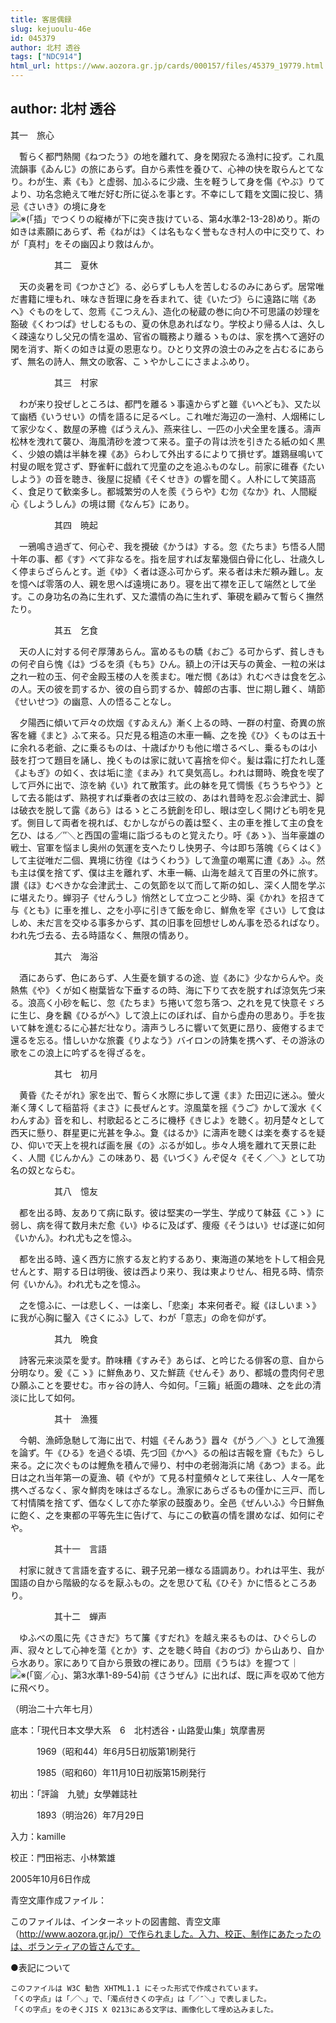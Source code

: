 ```yaml
---
title: 客居偶録
slug: kejuoulu-46e
id: 045379
author: 北村 透谷
tags: ["NDC914"]
html_url: https://www.aozora.gr.jp/cards/000157/files/45379_19779.html
---
```


## author: 北村 透谷

其一　旅心



　暫らく都門熱閙《ねつたう》の地を離れて、身を閑寂たる漁村に投ず。これ風流韻事《ゐんじ》の旅にあらず。自から素性を養ひて、心神の快を取らんとてなり。わが生、素《も》と虚弱、加ふるに少歳、生を軽うして身を傷《やぶ》りてより、功名念絶えて唯だ好む所に従ふを事とす。不幸にして籍を文園に投じ、猜忌《さいき》の境に身を![※(「插」でつくりの縦棒が下に突き抜けている、第4水準2-13-28)](https://www.aozora.gr.jp/cards/000157/files/../../../gaiji/2-13/2-13-28.png)めり。斯の如きは素願にあらず、希《ねがは》くは名もなく誉もなき村人の中に交りて、わが「真村」をその幽囚より救はんか。



　　　　　其二　夏休



　天の炎暑を司《つかさど》る、必らずしも人を苦しむるのみにあらず。居常唯だ書籍に埋もれ、味なき哲理に身を呑まれて、徒《いたづ》らに遠路に喘《あへ》ぐものをして、忽焉《こつえん》、造化の秘蔵の巻に向ひ不可思議の妙理を豁破《くわつぱ》せしむるもの、夏の休息あればなり。学校より帰る人は、久しく疎遠なりし父兄の情を温め、官省の職務より離るゝものは、家を携へて適好の閑を消す、斯くの如きは夏の恩恵なり。ひとり文界の浪士のみ之を占むるにあらず、無名の詩人、無文の歌客、こゝやかしこにさまよふめり。



　　　　　其三　村家



　わが来り投ぜしところは、都門を離るゝ事遠からずと雖《いへども》、又た以て幽栖《いうせい》の情を語るに足るべし。これ唯だ海辺の一漁村、人烟稀にして家少なく、数屋の茅檐《ばうえん》、燕来往し、一匹の小犬全里を護る。濤声松林を洩れて襲ひ、海風清砂を渡つて来る。童子の背は渋を引きたる紙の如く黒く、少娘の嬌は半躰を裸《あ》らわして外出するによりて損せず。雄鶏昼鳴いて村叟の眠を覚さず、野雀軒に戯れて児童の之を追ふものなし。前家に碓舂《たいしよう》の音を聴き、後屋に捉績《そくせき》の響を聞く。人朴にして笑語高く、食足りて歓楽多し。都城繁労の人を羨《うらや》む勿《なか》れ、人間縦心《しようしん》の境は爾《なんぢ》にあり。



　　　　　其四　暁起



　一鴉鳴き過ぎて、何心ぞ、我を攪破《かうは》する。忽《たちま》ち悟る人間十年の事、都《す》べて非なるを。指を屈すれば友輩幾個白骨に化し、壮歳久しく停まらざらんとす。逝《ゆ》く者は逐ふ可からず。来る者は未だ頼み難し。友を憶へば零落の人、親を思へば遠境にあり。寝を出て襟を正して端然として坐す。この身功名の為に生れず、又た濃情の為に生れず、筆硯を顧みて暫らく撫然たり。



　　　　　其五　乞食



　天の人に対する何ぞ厚薄あらん。富めるもの驕《おご》る可からず、貧しきもの何ぞ自ら愧《は》づるを須《もち》ひん。額上の汗は天与の黄金、一粒の米は之れ一粒の玉、何ぞ金殿玉楼の人を羨まむ。唯だ憫《あは》れむべきは食を乞ふの人。天の彼を罰するか、彼の自ら罰するか、韓郎の古事、世に期し難く、靖節《せいせつ》の幽意、人の悟ることなし。

　夕陽西に傾いて戸々の炊烟《すゐえん》漸く上るの時、一群の村童、奇異の旅客を纏《まと》ふて来る。只だ見る粗造の木車一輛、之を挽《ひ》くものは五十に余れる老爺、之に乗るものは、十歳ばかりも他に増さるべし、乗るものは小鼓を打つて題目を誦し、挽くものは家に就いて喜捨を仰ぐ。髪は霜に打たれし蓬《よもぎ》の如く、衣は垢に塗《まみ》れて臭気高し。われは爾時、晩食を喫了して戸外に出で、涼を納《い》れて散策す。此の躰を見て惆悵《ちうちやう》として去る能はず、熟視すれば乗者の衣は三紋の、あはれ昔時を忍ぶ会津武士、脚は破衣を脱して露《あら》はるゝところ銃創を印し、眼は空しく開けども明を見ず。側目して両者を視れば、むかしながらの義は堅く、主の車を推して主の食を乞ひ、はる／″＼と西国の霊塲に詣づるものと覚えたり。吁《あゝ》、当年豪雄の戦士、官軍を悩まし奥州の気運を支へたりし快男子、今は即ち落魄《らくはく》して主従唯だ二個、異境に彷徨《はうくわう》して漁童の嘲罵に遭《あ》ふ。然も主は僕を捨てず、僕は主を離れず、木車一輛、山海を越えて百里の外に旅す。讃《ほ》むべきかな会津武士、この気節を以て而して斯の如し、深く人間を学ぶに堪えたり。蝉羽子《せんうし》悄然として立つこと少時、渠《かれ》を招きて与《とも》に車を推し、之を小亭に引きて飯を命じ、鮮魚を宰《さい》して食はしめ、未だ言を交ゆる事多からず、其の旧事を回想せしめん事を恐るればなり。われ先づ去る、去る時語なく、無限の情あり。



　　　　　其六　海浴



　酒にあらず、色にあらず、人生憂を鎖するの途、豈《あに》少なからんや。炎熱焦《や》くが如く樹葉皆な下垂するの時、海に下りて衣を脱すれば涼気先づ来る。浪高く小砂を転じ、忽《たちま》ち捲いて忽ち落つ、之れを見て快意そゞろに生じ、身を飜《ひるがへ》して浪上にのぼれば、自から虚舟の思あり。手を抜いて躰を進むるに心甚だ壮なり。濤声うしろに響いて気更に昂り、疲倦するまで還るを忘る。惜しいかな旅嚢《りよなう》バイロンの詩集を携へず、その游泳の歌をこの浪上に吟ずるを得ざるを。



　　　　　其七　初月



　黄昏《たそがれ》家を出で、暫らく水際に歩して還《ま》た田辺に迷ふ。螢火漸く薄くして稲苗将《まさ》に長ぜんとす。涼風葉を揺《うご》かして湲水《くわんすゐ》音を和し、村歌起るところに機杼《きじよ》を聴く。初月楚々として西天に懸り、群星更に光甚を争ふ。夐《はるか》に濤声を聴くは楽を奏するを疑ひ、仰いで天上を視れば画を展《の》ぶるが如し。歩々人境を離れて天景に赴く、人間《じんかん》この味あり、曷《いづく》んぞ促々《そく／＼》として功名の奴とならむ。



　　　　　其八　憶友



　都を出る時、友ありて病に臥す。彼は堅実の一学生、学成りて躰茲《こゝ》に弱し、病を得て数月未だ愈《い》ゆるに及ばず、痩癈《そうはい》せば遂に如何《いかん》。われ尤も之を憶ふ。

　都を出る時、遠く西方に旅する友と約するあり、東海道の某地を卜して相会見せんとす、期する日は明後、彼は西より来り、我は東よりせん、相見る時、情奈何《いかん》。われ尤も之を憶ふ。

　之を憶ふに、一は悲しく、一は楽し、「悲楽」本来何者ぞ。縦《ほしいまゝ》に我が心胸に鑿入《さくにふ》して、わが「意志」の命を仰がず。



　　　　　其九　晩食



　詩客元来淡菜を愛す。酢味糟《すみそ》あらば、と吟じたる俳客の意、自から分明なり。爰《こゝ》に鮮魚あり、又た鮮蔬《せんそ》あり、都城の豊肉何ぞ思ひ願ふことを要せむ。市ヶ谷の詩人、今如何。「三籟」紙面の趣味、之を此の清淡に比して如何。



　　　　　其十　漁獲



　今朝、漁師急馳して海に出で、村媼《そんあう》囂々《がう／＼》として漁獲を論ず。午《ひる》を過ぐる頃、先づ回《かへ》るの船は吉報を齎《もた》らし来る。之に次ぐものは鰹魚を積んで帰り、村中の老弱海浜に鳩《あつ》まる。此日は之れ当年第一の夏漁、頓《やが》て見る村童頻々として来往し、人々一尾を携へざるなく、家々鮮肉を味はざるなし。漁家にあらざるもの僅かに三戸、而して村情隣を捨てず、価なくして亦た挙家の鼓腹あり。全邑《ぜんいふ》今日鮮魚に飽く、之を東都の平等先生に告げて、与にこの歓喜の情を讃めなば、如何にぞや。



　　　　　其十一　言語



　村家に就きて言語を査するに、親子兄弟一様なる語調あり。われは平生、我が国語の自から階級的なるを厭ふもの。之を思ひて私《ひそ》かに悟るところあり。



　　　　　其十二　蝉声



　ゆふべの風に先《さきだ》ちて簾《すだれ》を越え来るものは、ひぐらしの声、寂々として心神を蕩《とか》す、之を聴く時自《おのづ》から山あり、自から水あり。家にありて自から景致の裡にあり。団扇《うちは》を握つて｜![※(「窗／心」、第3水準1-89-54)](https://www.aozora.gr.jp/cards/000157/files/../../../gaiji/1-89/1-89-54.png)前《さうぜん》に出れば、既に声を収めて他方に飛べり。

（明治二十六年七月）













底本：「現代日本文學大系　6　北村透谷・山路愛山集」筑摩書房


　　　1969（昭和44）年6月5日初版第1刷発行

　　　1985（昭和60）年11月10日初版第15刷発行

初出：「評論　九號」女學雜誌社

　　　1893（明治26）年7月29日

入力：kamille

校正：門田裕志、小林繁雄

2005年10月6日作成

青空文庫作成ファイル：

このファイルは、インターネットの図書館、青空文庫（http://www.aozora.gr.jp/）で作られました。入力、校正、制作にあたったのは、ボランティアの皆さんです。











●表記について


	このファイルは W3C 勧告 XHTML1.1 にそった形式で作成されています。
	「くの字点」は「／＼」で、「濁点付きくの字点」は「／″＼」で表しました。
	「くの字点」をのぞくJIS X 0213にある文字は、画像化して埋め込みました。